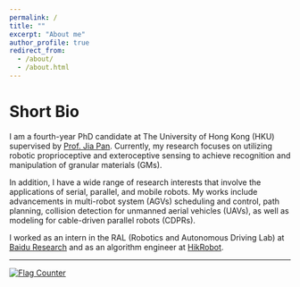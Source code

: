 ```yaml
---
permalink: /
title: ""
excerpt: "About me"
author_profile: true
redirect_from: 
  - /about/
  - /about.html
---
```


Short Bio
===
I am a fourth-year PhD candidate at The University of Hong Kong (HKU) supervised by [Prof. Jia Pan](https://sites.google.com/site/panjia/). Currently, my research focuses on utilizing robotic proprioceptive and exteroceptive sensing to achieve recognition and manipulation of granular materials (GMs).

In addition, I have a wide range of research interests that involve the applications of serial, parallel, and mobile robots. My works include advancements in multi-robot system (AGVs) scheduling and control, path planning, collision detection for unmanned aerial vehicles (UAVs), as well as modeling for cable-driven parallel robots (CDPRs).

I worked as an intern in the RAL (Robotics and Autonomous Driving Lab) at [Baidu Research](http://research.baidu.com/) and as an algorithm engineer at [HikRobot](https://www.hikrobotics.com/en).

---

<a href="https://info.flagcounter.com/6i5f"><img src="https://s01.flagcounter.com/count/6i5f/bg_FFFFFF/txt_000000/border_CCCCCC/columns_4/maxflags_8/viewers_3/labels_0/pageviews_1/flags_0/percent_0/" alt="Flag Counter" border="0"></a>